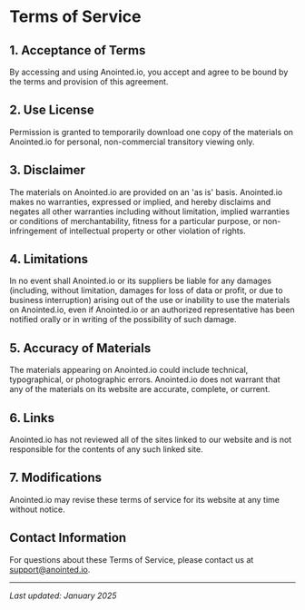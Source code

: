 # Terms of Service

## 1. Acceptance of Terms

By accessing and using Anointed.io, you accept and agree to be bound by the terms and provision of this agreement.

## 2. Use License

Permission is granted to temporarily download one copy of the materials on Anointed.io for personal, non-commercial transitory viewing only.

## 3. Disclaimer

The materials on Anointed.io are provided on an 'as is' basis. Anointed.io makes no warranties, expressed or implied, and hereby disclaims and negates all other warranties including without limitation, implied warranties or conditions of merchantability, fitness for a particular purpose, or non-infringement of intellectual property or other violation of rights.

## 4. Limitations

In no event shall Anointed.io or its suppliers be liable for any damages (including, without limitation, damages for loss of data or profit, or due to business interruption) arising out of the use or inability to use the materials on Anointed.io, even if Anointed.io or an authorized representative has been notified orally or in writing of the possibility of such damage.

## 5. Accuracy of Materials

The materials appearing on Anointed.io could include technical, typographical, or photographic errors. Anointed.io does not warrant that any of the materials on its website are accurate, complete, or current.

## 6. Links

Anointed.io has not reviewed all of the sites linked to our website and is not responsible for the contents of any such linked site.

## 7. Modifications

Anointed.io may revise these terms of service for its website at any time without notice.

## Contact Information

For questions about these Terms of Service, please contact us at support@anointed.io.

---

*Last updated: January 2025*